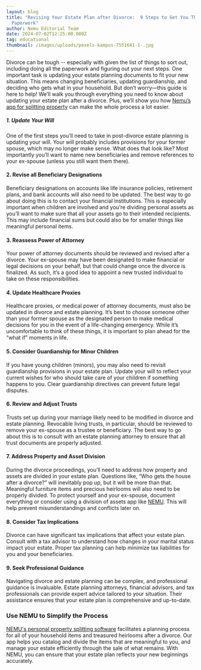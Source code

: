 ```yaml
---
layout: blog
title: "Revising Your Estate Plan after Divorce:  9 Steps to Get You Through the
  Paperwork"
author: Nemu Editorial Team
date: 2024-07-02T12:25:00.000Z
tag: educational
thumbnail: /images/uploads/pexels-kampus-7551641-1-.jpg
---
```

Divorce can be tough -- especially with given the list of things to sort out, including doing all the paperwork and figuring out your next steps. One important task is updating your estate planning documents to fit your new situation. This means changing beneficiaries, updating guardianship, and deciding who gets what in your household. But don’t worry—this guide is here to help! We’ll walk you through everything you need to know about updating your estate plan after a divorce. Plus, we’ll show you how [Nemu’s app for splitting property](www.mynemu.com/divorce) can make the whole process a lot easier.

##### **1. Update Your Will**

One of the first steps you’ll need to take in post-divorce estate planning is updating your will. Your will probably includes provisions for your former spouse, which may no longer make sense. What does that look like? Most importantly you’ll want to name new beneficiaries and remove references to your ex-spouse (unless you still want them there). 

#### **2. Revise all Beneficiary Designations**

Beneficiary designations on accounts like life insurance policies, retirement plans, and bank accounts will also need to be updated. The best way to go about doing this is to contact your financial institutions. This is especially important when children are involved and you’re dividing personal assets as you’ll want to make sure that all your assets go to their intended recipients. This may include financial sums but could also be for smaller things like meaningful personal items.  

#### 3. Reassess Power of Attorney

Your power of attorney documents should be reviewed and revised after a divorce. Your ex-spouse may have been designated to make financial or legal decisions on your behalf, but that could change once the divorce is finalized. As such, it’s a good idea to appoint a new trusted individual to take on these responsibilities.

#### 4. Update Healthcare Proxies

Healthcare proxies, or medical power of attorney documents, must also be updated in divorce and estate planning. It’s best to choose someone other than your former spouse as the designated person to make medical decisions for you in the event of a life-changing emergency. While it’s uncomfortable to think of these things, it is important to plan ahead for the “what if” moments in life.

#### 5. Consider Guardianship for Minor Children

If you have young children (minors), you may also need to revisit guardianship provisions in your estate plan. Update your will to reflect your current wishes for who should take care of your children if something happens to you. Clear guardianship directives can prevent future legal disputes.

#### 6. Review and Adjust Trusts

Trusts set up during your marriage likely need to be modified in divorce and estate planning. Revocable living trusts, in particular, should be reviewed to remove your ex-spouse as a trustee or beneficiary. The best way to go about this is to consult with an estate planning attorney to ensure that all trust documents are properly adjusted.

#### 7. Address Property and Asset Division

During the divorce proceedings, you’ll need to address how property and assets are divided in your estate plan. Questions like, “Who gets the house after a divorce?” will inevitably pop up, but it will be more than that. Meaningful furniture items and precious heirlooms will also need to be properly divided. To protect yourself and your ex-spouse, document everything or consider using a division of assets app like [NEMU](mynemu.com/divorce). This will help prevent misunderstandings and conflicts later on.

#### 8. Consider Tax Implications

Divorce can have significant tax implications that affect your estate plan. Consult with a tax advisor to understand how changes in your marital status impact your estate. Proper tax planning can help minimize tax liabilities for you and your beneficiaries.

#### 9. Seek Professional Guidance

Navigating divorce and estate planning can be complex, and professional guidance is invaluable. Estate planning attorneys, financial advisors, and tax professionals can provide expert advice tailored to your situation. Their assistance ensures that your estate plan is comprehensive and up-to-date.

### Use NEMU to Simplify the Process

[NEMU's personal property splitting software](www.mynemu.com/divorce) facilitates a planning process for all of your household items and treasured heirlooms after a divorce. Our app helps you catalog and divide the items that are meaningful to you, and manage your estate efficiently through the sale of what remains. With NEMU, you can ensure that your estate plan reflects your new beginnings accurately.
